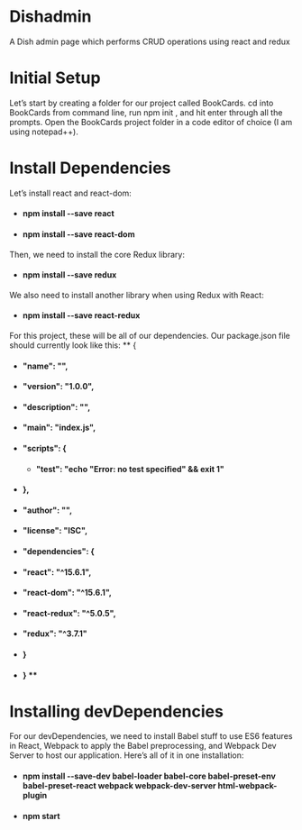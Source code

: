# Dishadmin
A Dish admin page which performs CRUD operations using react and redux
# Initial Setup
Let’s start by creating a folder for our project called BookCards.
cd into BookCards from command line, run npm init , and hit enter through all the prompts.
Open the BookCards project folder in a code editor of choice (I am using notepad++).
# Install Dependencies
Let’s install react and react-dom:
 * #### npm install --save react
* #### npm install --save react-dom
Then, we need to install the core Redux library:
 * #### npm install --save redux
We also need to install another library when using Redux with React:
 * #### npm install --save react-redux
For this project, these will be all of our dependencies. Our package.json file should currently look like this:
** {
  * ####  "name": "",
  * ####  "version": "1.0.0",
 * ####  "description": "",
 * ####  "main": "index.js",
 * ####  "scripts": {
     * #### "test": "echo \"Error: no test specified\" && exit 1"
 * #### },
  * #### "author": "",
  * #### "license": "ISC",
   * #### "dependencies": {
   * ####   "react": "^15.6.1",
   * ####   "react-dom": "^15.6.1",
   * ####   "react-redux": "^5.0.5",
   * ####  "redux": "^3.7.1"
   * ####  }
 * ####  } **
# Installing devDependencies
For our devDependencies, we need to install Babel stuff to use ES6 features in React, Webpack to apply the Babel preprocessing, and Webpack Dev Server to host our application.
Here’s all of it in one installation:
 * #### npm install --save-dev babel-loader babel-core babel-preset-env babel-preset-react webpack webpack-dev-server html-webpack-plugin
 *  #### npm start
